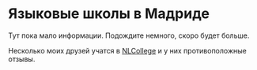 # Языковые школы в Мадриде

Тут пока мало информации. Подождите немного, скоро будет больше.

Несколько моих друзей учатся в [NLCollege](https://nlcollege.es/en) и у них противоположные отзывы.
